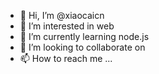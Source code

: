 - 👋 Hi, I’m @xiaocaicn
- 👀 I’m interested in web
- 🌱 I’m currently learning node.js
- 💞️ I’m looking to collaborate on 
- 📫 How to reach me ...

<!---
xiaocaicn/xiaocaicn is a ✨ special ✨ repository because its `README.md` (this file) appears on your GitHub profile.
You can click the Preview link to take a look at your changes.
--->
